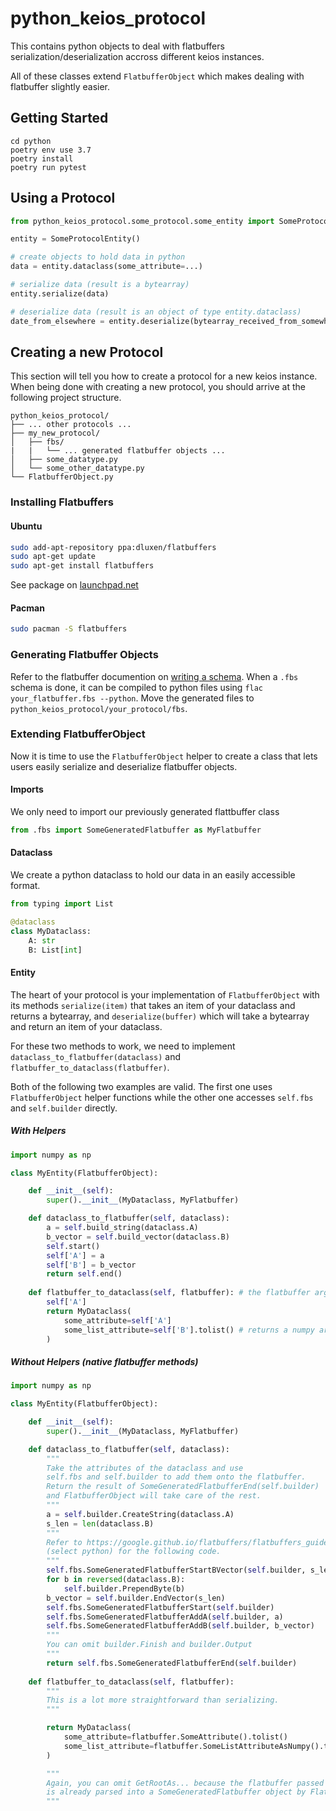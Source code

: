# python_keios_protocol

This contains python objects to deal with flatbuffers serialization/deserialization accross different keios instances.

All of these classes extend ``FlatbufferObject`` which makes dealing with flatbuffer slightly easier.

## Getting Started

````
cd python
poetry env use 3.7
poetry install
poetry run pytest
````

## Using a Protocol

````python
from python_keios_protocol.some_protocol.some_entity import SomeProtocolEntity

entity = SomeProtocolEntity()

# create objects to hold data in python
data = entity.dataclass(some_attribute=...)

# serialize data (result is a bytearray)
entity.serialize(data)

# deserialize data (result is an object of type entity.dataclass)
date_from_elsewhere = entity.deserialize(bytearray_received_from_somewhere_else)

````

## Creating a new Protocol
This section will tell you how to create a protocol for a new keios instance.
When being done with creating a new protocol, you should arrive at the following project structure.
````
python_keios_protocol/
├── ... other protocols ...
├── my_new_protocol/
│   ├── fbs/
|   |   └── ... generated flatbuffer objects ...
│   ├── some_datatype.py
│   └── some_other_datatype.py
└── FlatbufferObject.py
````

### Installing Flatbuffers

#### Ubuntu
````bash
sudo add-apt-repository ppa:dluxen/flatbuffers
sudo apt-get update
sudo apt-get install flatbuffers
````
See package on [launchpad.net](https://launchpad.net/~dluxen/+archive/ubuntu/flatbuffers)

#### Pacman
````bash
sudo pacman -S flatbuffers
````

### Generating Flatbuffer Objects
Refer to the flatbuffer documention on [writing a schema](https://google.github.io/flatbuffers/flatbuffers_guide_writing_schema.html).
When a ``.fbs`` schema is done, it can be compiled to python files using ``flac your_flatbuffer.fbs --python``.
Move the generated files to ``python_keios_protocol/your_protocol/fbs``.

### Extending FlatbufferObject
Now it is time to use the ``FlatbufferObject`` helper to create a class that lets users easily serialize and deserialize flatbuffer objects.

#### Imports
We only need to import our previously generated flattbuffer class
````python
from .fbs import SomeGeneratedFlatbuffer as MyFlatbuffer
````

#### Dataclass
We create a python dataclass to hold our data in an easily accessible format.
````python
from typing import List

@dataclass
class MyDataclass:
    A: str
    B: List[int]
````

#### Entity
The heart of your protocol is your implementation of ``FlatbufferObject`` with its methods
``serialize(item)`` that takes an item of your dataclass and returns a bytearray, and ``deserialize(buffer)`` which will take a bytearray and return an item of your dataclass.

For these two methods to work, we need to implement ``dataclass_to_flatbuffer(dataclass)`` and ``flatbuffer_to_dataclass(flatbuffer)``.

Both of the following two examples are valid. The first one uses ``FlatbufferObject`` helper functions while the other one accesses ``self.fbs`` and ``self.builder`` directly.

##### With Helpers

````python
import numpy as np

class MyEntity(FlatbufferObject):

    def __init__(self):
        super().__init__(MyDataclass, MyFlatbuffer)

    def dataclass_to_flatbuffer(self, dataclass):
        a = self.build_string(dataclass.A)
        b_vector = self.build_vector(dataclass.B)
        self.start()
        self['A'] = a
        self['B'] = b_vector
        return self.end()
        
    def flatbuffer_to_dataclass(self, flatbuffer): # the flatbuffer argument is supplied for legacy use (see "Without Helpers" example below)
        self['A']
        return MyDataclass(
            some_attribute=self['A']
            some_list_attribute=self['B'].tolist() # returns a numpy array
        )
````

##### Without Helpers (native flatbuffer methods)

````python
import numpy as np

class MyEntity(FlatbufferObject):

    def __init__(self):
        super().__init__(MyDataclass, MyFlatbuffer)

    def dataclass_to_flatbuffer(self, dataclass):
        """
        Take the attributes of the dataclass and use 
        self.fbs and self.builder to add them onto the flatbuffer.
        Return the result of SomeGeneratedFlatbufferEnd(self.builder)
        and FlatbufferObject will take care of the rest.
        """
        a = self.builder.CreateString(dataclass.A)
        s_len = len(dataclass.B)
        """
        Refer to https://google.github.io/flatbuffers/flatbuffers_guide_tutorial.html
        (select python) for the following code.
        """
        self.fbs.SomeGeneratedFlatbufferStartBVector(self.builder, s_len)
        for b in reversed(dataclass.B):
            self.builder.PrependByte(b)
        b_vector = self.builder.EndVector(s_len)
        self.fbs.SomeGeneratedFlatbufferStart(self.builder)
        self.fbs.SomeGeneratedFlatbufferAddA(self.builder, a)
        self.fbs.SomeGeneratedFlatbufferAddB(self.builder, b_vector)
        """
        You can omit builder.Finish and builder.Output
        """
        return self.fbs.SomeGeneratedFlatbufferEnd(self.builder)
        
    def flatbuffer_to_dataclass(self, flatbuffer):
        """
        This is a lot more straightforward than serializing.
        """

        return MyDataclass(
            some_attribute=flatbuffer.SomeAttribute().tolist()
            some_list_attribute=flatbuffer.SomeListAttributeAsNumpy().tolist()
        )

        """
        Again, you can omit GetRootAs... because the flatbuffer passed 
        is already parsed into a SomeGeneratedFlatbuffer object by FlatbufferObject
        """
````